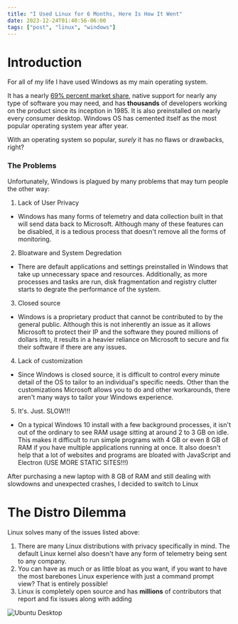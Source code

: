 ```yaml
---
title: "I Used Linux for 6 Months, Here Is How It Went"
date: 2023-12-24T01:40:56-06:00
tags: ["post", "linux", "windows"]
---
```


# Introduction

For all of my life I have used Windows as my main operating system.

It has a nearly [69% percent market share](https://gs.statcounter.com/os-market-share/desktop/worldwide/),
native support for nearly any type of software you may need, and has **thousands** of developers
working on the product since its inception in 1985. It is also preinstalled on nearly
every consumer desktop. Windows OS has cemented itself as the most popular operating
system year after year.

With an operating system so popular, _surely_ it has no flaws or drawbacks, right?

### The Problems

Unfortunately, Windows is plagued by many problems that may turn people the other way:
1. Lack of User Privacy
- Windows has many forms of telemetry and data collection built in that will send data
back to Microsoft. Although many of these features can be disabled, it is a tedious
process that doesn't remove all the forms of monitoring.
2. Bloatware and System Degredation
- There are default applications and settings preinstalled in Windows that take up
unnecessary space and resources. Additionally, as more processes and tasks are run, disk
fragmentation and registry clutter starts to degrate the performance of the system.
3. Closed source
- Windows is a proprietary product that cannot be contributed to by the general public.
Although this is not inherently an issue as it allows Microsoft to protect their IP
and the software they poured millions of dollars into, it results in a heavier reliance
on Microsoft to secure and fix their software if there are any issues.
4. Lack of customization
- Since Windows is closed source, it is difficult to control every minute detail of the OS
to tailor to an individual's specific needs. Other than the customizations Microsoft allows you to do
and other workarounds, there aren't many ways to tailor your Windows experience.
5. It's. Just. SLOW!!!
- On a typical Windows 10 install with a few background processes, it isn't out of the ordinary to see
RAM usage sitting at around 2 to 3 GB on idle. This makes it difficult to run simple programs with 4 GB
or even 8 GB of RAM if you have multiple applications running at once. It also doesn't help that a lot of websites and programs are bloated with JavaScript and Electron (USE MORE STATIC SITES!!!)

After purchasing a new laptop with 8 GB of RAM and still dealing with slowdowns and unexpected crashes,
I decided to switch to Linux

# The Distro Dilemma

Linux solves many of the issues listed above:
1. There are many Linux distributions with privacy specifically in mind. The default Linux kernel also
doesn't have any form of telemetry being sent to any company.
2. You can have as much or as little bloat as you want, if you want to have the most barebones Linux
experience with just a command prompt view? That is entirely possible!
3. Linux is completely open source and has **millions** of contributors that report and fix issues along with adding 

![Ubuntu Desktop](./Ubuntu-Desktop-Blank.png)